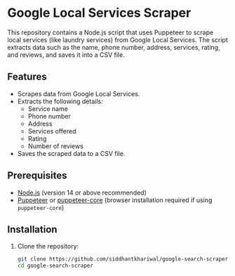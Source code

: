 # Google Local Services Scraper

This repository contains a Node.js script that uses Puppeteer to scrape local services (like laundry services) from Google Local Services. The script extracts data such as the name, phone number, address, services, rating, and reviews, and saves it into a CSV file.

## Features

- Scrapes data from Google Local Services.
- Extracts the following details:
  - Service name
  - Phone number
  - Address
  - Services offered
  - Rating
  - Number of reviews
- Saves the scraped data to a CSV file.

## Prerequisites

- [Node.js](https://nodejs.org/) (version 14 or above recommended)
- [Puppeteer](https://pptr.dev/) or [puppeteer-core](https://github.com/puppeteer/puppeteer#puppeteer-core) (browser installation required if using `puppeteer-core`)

## Installation

1. Clone the repository:
   ```bash
   git clone https://github.com/siddhantkhariwal/google-search-scraper.git
   cd google-search-scraper